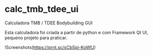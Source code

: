 # calc_tmb_tdee_ui
Calculadora TMB / TDEE Bodybuilding GUI

Esta calculadora foi criada a partir de python e com Framework Qt UI, pequeno projeto para praticar.

!Screenshots(https://prnt.sc/sCbSpi-KoWfJ)
